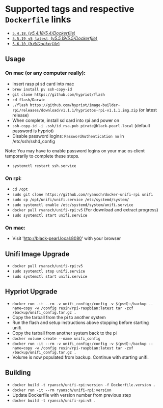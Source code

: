 # Supported tags and respective `Dockerfile` links

- [`5.4.18`, (*v5.4.18/5.4/Dockerfile*)](https://github.com/ryansch/docker-unifi-rpi/blob/v5.4.18/5.4/Dockerfile)
- [`5.5.19`, `v5`, `latest`, (*v5.5.19/5.5/Dockerfile*)](https://github.com/ryansch/docker-unifi-rpi/blob/v5.5.19/5.5/Dockerfile)
- [`5.6.10`, (*5.6/Dockerfile*)](https://github.com/ryansch/docker-unifi-rpi/blob/master/5.6/Dockerfile)

## Usage

### On mac (or any computer really):

- Insert rasp pi sd card into mac
- `brew install pv ssh-copy-id`
- `git clone https://github.com/hypriot/flash`
- `cd flash/Darwin`
- `./flash https://github.com/hypriot/image-builder-rpi/releases/download/v1.1.1/hypriotos-rpi-v1.1.1.img.zip` (or latest release)
- When complete, install sd card into rpi and power on
- `ssh-copy-id -i .ssh/id_rsa.pub pirate@black-pearl.local` (default password is hypriot)
- Disable password logins: `PasswordAuthentication no` in /etc/ssh/sshd_config

Note: You may have to enable password logins on your mac os client temporarily to complete these steps.
- `systemctl restart ssh.service`

### On rpi:

- `cd /opt`
- `sudo git clone https://github.com/ryansch/docker-unifi-rpi unifi`
- `sudo cp /opt/unifi/unifi.service /etc/systemd/system/`
- `sudo systemctl enable /etc/systemd/system/unifi.service`
- `docker pull ryansch/unifi-rpi:v5` (For download and extract progress)
- `sudo systemctl start unifi.service`

### On mac:

- Visit 'http://black-pearl.local:8080' with your browser

## Unifi Image Upgrade

- `docker pull ryansch/unifi-rpi:v5`
- `sudo systemctl stop unifi.service`
- `sudo systemctl start unifi.service`

## Hypriot Upgrade

- `docker run -it --rm -v unifi_config:/config -v $(pwd):/backup --name=copy -w /config resin/rpi-raspbian:latest tar -zcf /backup/unifi_config.tar.gz .`
- Copy the tarball from the pi to another system
- Run the flash and setup instructions above stopping before starting unifi.
- Copy the tarball from another system back to the pi
- `docker volume create --name unifi_config`
- `docker run -it --rm -v unifi_config:/config -v $(pwd):/backup --name=copy -w /config resin/rpi-raspbian:latest tar -zxf /backup/unifi_config.tar.gz .`
- Volume is now populated from backup.  Continue with starting unifi.

## Building
- `docker build -t ryansch/unifi-rpi:version -f Dockerfile.version .`
- `docker run -it --rm ryansch/unifi-rpi:version`
- Update Dockerfile with version number from previous step
- `docker build -t ryansch/unifi-rpi:v5 .`
